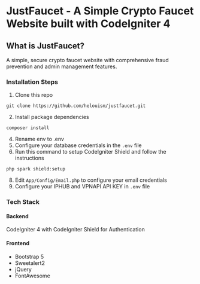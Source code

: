 # JustFaucet - A Simple Crypto Faucet Website built with CodeIgniter 4

## What is JustFaucet?

A simple, secure crypto faucet website with comprehensive fraud prevention and admin management features.

### Installation Steps

1. Clone this repo
```console
git clone https://github.com/helouism/justfaucet.git
```
2. Install package dependencies
```console
composer install
```
4. Rename env to .env
5. Configure your database credentials in the `.env` file
6. Run this command to setup CodeIgniter Shield and follow the instructions
```console
php spark shield:setup
```
8. Edit `App/Config/Email.php` to configure your email credentials
10. Configure your IPHUB and VPNAPI API KEY in `.env` file




### Tech Stack

#### Backend
CodeIgniter 4 with CodeIgniter Shield for Authentication

#### Frontend
- Bootstrap 5
- Sweetalert2
- jQuery
- FontAwesome
